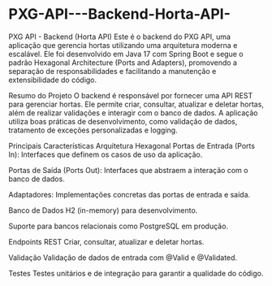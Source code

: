 # PXG-API---Backend-Horta-API-
PXG API - Backend (Horta API)
Este é o backend do PXG API, uma aplicação que gerencia hortas utilizando uma arquitetura moderna e escalável. Ele foi desenvolvido em Java 17 com Spring Boot e segue o padrão Hexagonal Architecture (Ports and Adapters), promovendo a separação de responsabilidades e facilitando a manutenção e extensibilidade do código.

Resumo do Projeto
O backend é responsável por fornecer uma API REST para gerenciar hortas. Ele permite criar, consultar, atualizar e deletar hortas, além de realizar validações e interagir com o banco de dados. A aplicação utiliza boas práticas de desenvolvimento, como validação de dados, tratamento de exceções personalizadas e logging.

Principais Características
Arquitetura Hexagonal
Portas de Entrada (Ports In): Interfaces que definem os casos de uso da aplicação.

Portas de Saída (Ports Out): Interfaces que abstraem a interação com o banco de dados.

Adaptadores: Implementações concretas das portas de entrada e saída.

Banco de Dados
H2 (in-memory) para desenvolvimento.

Suporte para bancos relacionais como PostgreSQL em produção.

Endpoints REST
Criar, consultar, atualizar e deletar hortas.

Validação
Validação de dados de entrada com @Valid e @Validated.

Testes
Testes unitários e de integração para garantir a qualidade do código.
